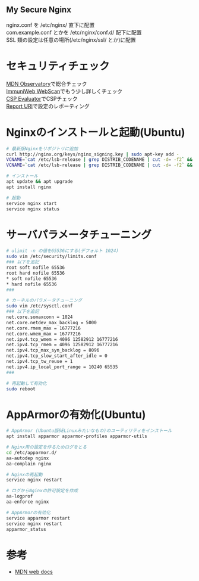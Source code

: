 My Secure Nginx
---


nginx.conf を /etc/nginx/ 直下に配置  
com.example.conf とかを /etc/nginx/conf.d/ 配下に配置  
SSL 類の設定は任意の場所(/etc/nginx/ssl/ とか)に配置  


# セキュリティチェック
[MDN Observatory](https://observatory.mozilla.org/)で総合チェック  
[ImmuniWeb WebScan](https://www.htbridge.com/websec/)でもう少し詳しくチェック  
[CSP Evaluator](https://csp-evaluator.withgoogle.com/)でCSPチェック  
[Report URI](https://report-uri.com/)で設定のレポーティング  


# Nginxのインストールと起動(Ubuntu)
```sh
# 最新版Nginxをリポジトリに追加
curl http://nginx.org/keys/nginx_signing.key | sudo apt-key add -
VCNAME=`cat /etc/lsb-release | grep DISTRIB_CODENAME | cut -d= -f2` && sudo -E sh -c "echo \"deb http://nginx.org/packages/ubuntu/ $VCNAME nginx\" >> /etc/apt/sources.list"
VCNAME=`cat /etc/lsb-release | grep DISTRIB_CODENAME | cut -d= -f2` && sudo -E sh -c "echo \"deb-src http://nginx.org/packages/ubuntu/ $VCNAME nginx\" >> /etc/apt/sources.list"

# インストール
apt update && apt upgrade
apt install nginx

# 起動
service nginx start
service nginx status
```


# サーバパラメータチューニング
```sh
# ulimit -n の値を65536にする(デフォルト 1024)
sudo vim /etc/security/limits.conf
### 以下を追記
root soft nofile 65536
root hard nofile 65536
* soft nofile 65536
* hard nofile 65536
###

# カーネルのパラメータチューニング
sudo vim /etc/sysctl.conf
### 以下を追記
net.core.somaxconn = 1024
net.core.netdev_max_backlog = 5000
net.core.rmem_max = 16777216
net.core.wmem_max = 16777216
net.ipv4.tcp_wmem = 4096 12582912 16777216
net.ipv4.tcp_rmem = 4096 12582912 16777216
net.ipv4.tcp_max_syn_backlog = 8096
net.ipv4.tcp_slow_start_after_idle = 0
net.ipv4.tcp_tw_reuse = 1
net.ipv4.ip_local_port_range = 10240 65535
###

# 再起動して有効化
sudo reboot

```


# AppArmorの有効化(Ubuntu)
```sh
# AppArmor (Ubuntu版SELinuxみたいなもの)のユーティリティをインストール
apt install apparmor apparmor-profiles apparmor-utils

# Nginx用の設定を作るためログをとる
cd /etc/apparmor.d/
aa-autodep nginx
aa-complain nginx

# Nginxの再起動
service nginx restart

# ログからNginxの許可設定を作成
aa-logprof
aa-enforce nginx

# AppArmorの有効化
service apparmor restart
service nginx restart
apparmor_status
```


# 参考
- [MDN web docs](https://developer.mozilla.org/ja/docs/Web)  


